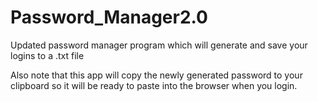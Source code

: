 # Password_Manager2.0
Updated password manager program which will generate and save your logins to a .txt file


Also note that this app will copy the newly generated password to your clipboard so it will be ready to paste into the browser when you login.
